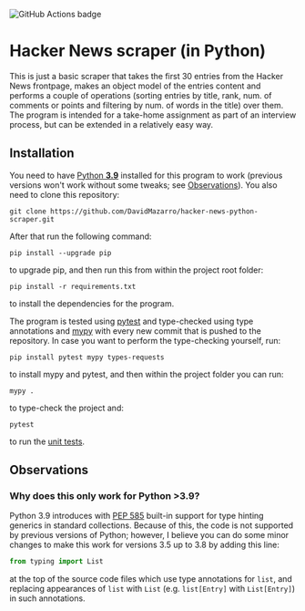 ![GitHub Actions badge](https://github.com/DavidMazarro/hacker-news-python-scraper/actions/workflows/python-testing.yml/badge.svg)
# Hacker News scraper (in Python)
This is just a basic scraper that takes the first 30 entries from the Hacker News frontpage, makes an object model of the entries content
and performs a couple of operations (sorting entries by title, rank, num. of comments or points and filtering by num. of words in the title)
over them. The program is intended for a take-home assignment as part of an interview process, but can be extended in a relatively easy way.

## Installation

You need to have [Python **3.9**](https://www.python.org/) installed for this program to work (previous versions won't work without some tweaks; see [Observations](#observations)). 
You also need to clone this repository:
```console
git clone https://github.com/DavidMazarro/hacker-news-python-scraper.git
```

After that run the following command:
```console
pip install --upgrade pip
```
to upgrade pip, and then run this from within the project root folder:
```console
pip install -r requirements.txt
```
to install the dependencies for the program.

The program is tested using [pytest](https://pytest.org/) and type-checked using type annotations
and [mypy](http://mypy-lang.org/) with every new commit that is
pushed to the repository. In case you want to perform the type-checking yourself, run:
```console
pip install pytest mypy types-requests
```
to install mypy and pytest, and then within the project folder you can run:
```console
mypy .
```
to type-check the project and:
```console
pytest
```
to run the [unit tests](./src/tests/).

## Observations
### Why does this only work for Python >3.9?
Python 3.9 introduces with [PEP 585](https://www.python.org/dev/peps/pep-0585/) built-in support for
type hinting generics in standard collections. Because of this, the code is not supported by previous versions
of Python; however, I believe you can do some minor changes to make this work for versions 3.5 up to 3.8 by adding
this line:
```python
from typing import List
```
at the top of the source code files which use type annotations for `list`, and replacing
appearances of `list` with `List` (e.g. `list[Entry]` with `List[Entry]`) in such annotations.
